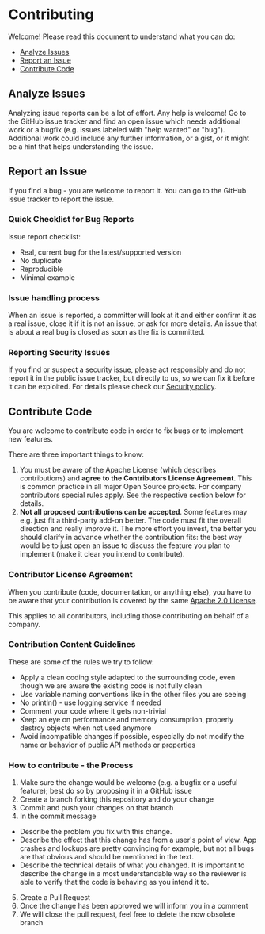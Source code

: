 # Contributing

Welcome! Please read this document to understand what you can do:
* [Analyze Issues](#analyze-issues)
* [Report an Issue](#report-an-issue)
* [Contribute Code](#contribute-code)

## Analyze Issues

Analyzing issue reports can be a lot of effort. Any help is welcome!
Go to the GitHub issue tracker and find an open issue which needs additional work or a bugfix (e.g. issues labeled with "help wanted" or "bug").
Additional work could include any further information, or a gist, or it might be a hint that helps understanding the issue.

## Report an Issue

If you find a bug - you are welcome to report it.
You can go to the GitHub issue tracker to report the issue.

### Quick Checklist for Bug Reports

Issue report checklist:
* Real, current bug for the latest/supported version
* No duplicate
* Reproducible
* Minimal example

### Issue handling process

When an issue is reported, a committer will look at it and either confirm it as a real issue, close it if it is not an issue, or ask for more details.
An issue that is about a real bug is closed as soon as the fix is committed.


### Reporting Security Issues

If you find or suspect a security issue, please act responsibly and do not report it in the public issue tracker, but directly to us, so we can fix it before it can be exploited.
For details please check our [Security policy](SECURITY.md).

## Contribute Code

You are welcome to contribute code in order to fix bugs or to implement new features.

There are three important things to know:

1.  You must be aware of the Apache License (which describes contributions) and **agree to the Contributors License Agreement**. This is common practice in all major Open Source projects.
    For company contributors special rules apply. See the respective section below for details.
2.  **Not all proposed contributions can be accepted**. Some features may e.g. just fit a third-party add-on better. The code must fit the overall direction and really improve it. The more effort you invest, the better you should clarify in advance whether the contribution fits: the best way would be to just open an issue to discuss the feature you plan to implement (make it clear you intend to contribute).

### Contributor License Agreement

When you contribute (code, documentation, or anything else), you have to be aware that your contribution is covered by the same [Apache 2.0 License](https://www.apache.org/licenses/LICENSE-2.0).

This applies to all contributors, including those contributing on behalf of a company.

### Contribution Content Guidelines

These are some of the rules we try to follow:

-   Apply a clean coding style adapted to the surrounding code, even though we are aware the existing code is not fully clean
-   Use variable naming conventions like in the other files you are seeing
-   No println() - use logging service if needed
-   Comment your code where it gets non-trivial
-   Keep an eye on performance and memory consumption, properly destroy objects when not used anymore
-   Avoid incompatible changes if possible, especially do not modify the name or behavior of public API methods or properties

### How to contribute - the Process

1.  Make sure the change would be welcome (e.g. a bugfix or a useful feature); best do so by proposing it in a GitHub issue
2.  Create a branch forking this repository and do your change
3.  Commit and push your changes on that branch
4.  In the commit message
   - Describe the problem you fix with this change.
   - Describe the effect that this change has from a user's point of view. App crashes and lockups are pretty convincing for example, but not all bugs are that obvious and should be mentioned in the text.
   - Describe the technical details of what you changed. It is important to describe the change in a most understandable way so the reviewer is able to verify that the code is behaving as you intend it to.
5.  Create a Pull Request
6.  Once the change has been approved we will inform you in a comment
7.  We will close the pull request, feel free to delete the now obsolete branch
